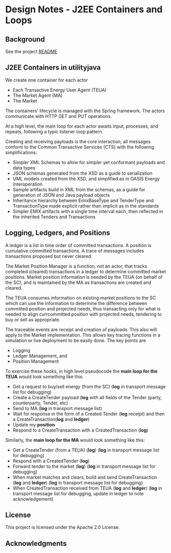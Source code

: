 Design Notes - J2EE Containers and Loops
========

Background
----------
See the project [README](../../README.md)

J2EE Containers in utilityjava
---------------------

We create one container for each actor
- Each Transactive Energy User Agent (TEUA)
- The Market Agent (MA)
- The Market

The containers' lifecycle is managed with the Spring framework. The actors communicate with HTTP GET and PUT operations.

At a high level, the main loop for each actor awaits input, processes, and repeats, following a typic listener loop pattern.

Creating and receiving payloads is the core interaction; all messages conform to the Common Transactive Services (CTS) with the following simplifications:
- Simpler XML Schemas to allow for simpler yet conformant payloads and data types
- JSON schemas generated from the XSD as a guide to serialization
- UML models created from the XSD, and simplified as in OASIS Energy Interoperation
- Sample artifacts build in XML from the schemas, as a guide for generation of JSON and Java payload objects
- Inheritance hierarchy between EmixBaseType and TenderType and TransactionType made explicit rather than implicit as in the standards
- Simpler EMIX artifacts with a single time interval each, then reflected in the inherited Tenders and Transactions

Logging, Ledgers, and Positions
-----------------------------
A ledger is a list in time order of committed transactions. A position is cumulative committed transactions. A trace of messages includes transactions proposed but never cleared.

The Market Position Manager is a function, not an actor, that tracks completed (cleared) transactions in a ledger to determine committed market positions. Market position information is needed by the TEUA (on behalf of the SC), and is maintained by the MA as transactions are created and cleared.

The TEUA consumes information on existing market positions to the SC which can use the information to determine the difference between committed position and projected needs, thus transacting only for what is needed to align currcommitted position with projected needs, tendering to buy or sell as appropriate.

The traceable events are receipt and creation of payloads. This also will apply to the Market implementation.
This allows key tracing functions in a simulation or live deployment to be easily done. The key points are
- Logging
- Ledger Management, and 
- Position Management

To exercise these hooks, in high level pseudocode the **main loop for the TEUA** would look something like this:

- Get a request to buy/sell energy (from the SC) (**log** in transport message list for debugging)
- Create a CreateTender payload (**log** with all fields of the Tender (party, counterparty, Tender, etc)
- Send to MA (**log** in transport message list)
- Wait for response in the form of a Created Tender (**log** receipt) and then a CreateTransaction(**log** and **ledger**)
- Update my **position**
- Respond to a CreateTransaction with a CreatedTransaction (**log**)

Similarly, the **main loop for the MA** would look something like this:

- Get a CreateTender (from a TEUA) (**log**) (**log** in transport message list for debugging)
- Respond with a CreatedTender (**log**)
- Forward tender to the market (**log**) (**log** in transport message list for debugging)
- When market matches and clears, build and send CreateTransaction (**log** and **ledger**) (**log** in transport message list for debugging)
- When CreatedTransaction received from TEUA (**log** and **ledger**) (**log** in transport message list for debugging, update in ledger to note acknowledgement)
 
License
-------

This project is licensed under the Apache 2.0 License.

Acknowledgments
---------------
